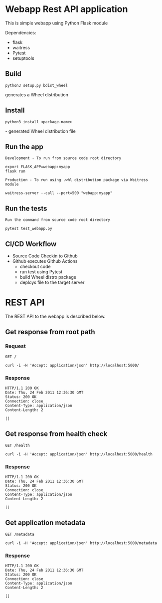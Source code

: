 # Webapp Rest API application

This is simple webapp using Python Flask module

Dependencies:
* flask
* waitress
* Pytest
* setuptools

## Build

    python3 setup.py bdist_wheel

generates a Wheel distribution <package-name>
    
## Install

    python3 install <package-name>
    
<package-name> - generated Wheel distribution file

## Run the app

    Development - To run from source code root directory

    export FLASK_APP=webapp:myapp
    flask run

    Production - To run using .whl distribution package via Waitress module
    
    waitress-server --call --port=500 "webapp:myapp"

## Run the tests

    Run the command from source code root directory
    
    pytest test_webapp.py

## CI/CD Workflow

* Source Code Checkin to Github
* Github executes Github Actions
  * checkout code
  * run test using Pytest
  * build Wheel distro package
  * deploys file to the target server       

# REST API

The REST API to the webapp is described below.

## Get response from root path

### Request

`GET /`

    curl -i -H 'Accept: application/json' http://localhost:5000/

### Response

    HTTP/1.1 200 OK
    Date: Thu, 24 Feb 2011 12:36:30 GMT
    Status: 200 OK
    Connection: close
    Content-Type: application/json
    Content-Length: 2

    []

## Get response from health check

`GET /health`

    curl -i -H 'Accept: application/json' http://localhost:5000/health

### Response

    HTTP/1.1 200 OK
    Date: Thu, 24 Feb 2011 12:36:30 GMT
    Status: 200 OK
    Connection: close
    Content-Type: application/json
    Content-Length: 2

    []

## Get application metadata

`GET /metadata`

    curl -i -H 'Accept: application/json' http://localhost:5000/metadata

### Response

    HTTP/1.1 200 OK
    Date: Thu, 24 Feb 2011 12:36:30 GMT
    Status: 200 OK
    Connection: close
    Content-Type: application/json
    Content-Length: 2

    []
